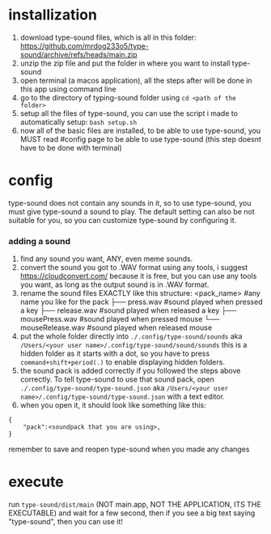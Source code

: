 # installization

 1. download type-sound files, which is all in this folder: https://github.com/mrdog233o5/type-sound/archive/refs/heads/main.zip
 2. unzip the zip file and put the folder in where you want to install type-sound
 3. open terminal (a macos application), all the steps after will be done in this app using command line
 4. go to the directory of typing-sound folder using `cd <path of the folder>`
 5. setup all the files of type-sound, you can use the script i made to automatically setup: `bash setup.sh`
 6. now all of the basic files are installed, to be able to use type-sound, you MUST read #config page to be able to use type-sound (this step doesnt have to be done with terminal)
# config
type-sound does not contain any sounds in it, so to use type-sound, you must give type-sound a sound to play. The default setting can also be not suitable for you, so you can customize type-sound by configuring it.

### adding a sound
1. find any sound you want, ANY, even meme sounds.
2. convert the sound you got to .WAV format using any tools, i suggest https://cloudconvert.com/ because it is free, but you can use any tools you want, as long as the output sound is in .WAV format.
3. rename the sound files EXACTLY like this structure:
	<pack_name>									#any name you like for the pack
	 ├── press.wav							#sound played when pressed a key
	 ├── release.wav 						#sound played when released a key
	 ├── mousePress.wav 				#sound played when pressed mouse
	 └── mouseRelease.wav				#sound played when released mouse
4. put the whole folder directly into `./.config/type-sound/sounds` aka `/Users/<your user name>/.config/type-sound/sound/sounds` 
this is a hidden folder as it starts with a dot, so you have to press `command+shift+period(.)` to enable displaying hidden folders.
5. the sound pack is added correctly if you followed the steps above correctly. To tell type-sound to use that sound pack, open `./.config/type-sound/type-sound.json` aka `/Users/<your user name>/.config/type-sound/type-sound.json` with a text editor.
6. when you open it, it should look like something like this:
```
{
    "pack":<soundpack that you are using>,
}
```
remember to save and reopen type-sound when you made any changes
# execute

run `type-sound/dist/main` (NOT main.app, NOT THE APPLICATION, ITS THE EXECUTABLE) and wait for a few second, then if you see a big text saying "type-sound", then you can use it!
